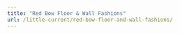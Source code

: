 ```yaml
---
title: "Red Bow Floor & Wall Fashions"
url: /little-current/red-bow-floor-and-wall-fashions/
---
```

